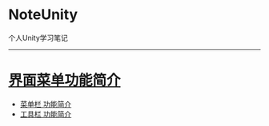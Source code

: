 # NoteUnity

个人Unity学习笔记

---

# [界面菜单功能简介](界面菜单功能简介.md)
- [菜单栏 功能简介](界面菜单功能简介.md/#菜单栏功能简介)
- [工具栏 功能简介](界面菜单功能简介.md/#工具栏功能简介)